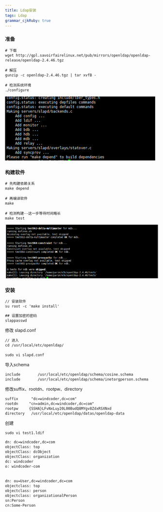 ```yaml
---
title: Ldap安装
tags: Ldap
grammar_cjkRuby: true
---
```


### 准备
```
# 下载
wget http://gpl.savoirfairelinux.net/pub/mirrors/openldap/openldap-release/openldap-2.4.46.tgz

# 解压
gunzip -c openldap-2.4.46.tgz | tar xvfB -

# 检测系统环境
./configure

```
![enter description here](./images/1541148699442.png)
	
### 构建软件
```
# 先构建依赖关系
make depend

# 再编译软件
make

# 检测构建--这一步等待时间略长
make test

```
![enter description here](./images/1541152333988.png)

### 安装
```
// 安装软件
su root -c 'make install'
```
	
```
## 设置加密的密码
slappasswd
```

修改 slapd.conf

```
// 进入
cd /usr/local/etc/openldap/

sudo vi slapd.conf
```

导入schema
```
include        /usr/local/etc/openldap/schema/cosine.schema
include        /usr/local/etc/openldap/schema/inetorgperson.schema
```
修改suffix、rootdn、rootpw、directory
```
suffix		"dc=windcoder,dc=com"
rootdn     "cn=admin,dc=windcoder,dc=com"
rootpw     {SSHA}LFvNxLuy20L00BudQ8MYgv8ZdxRSXNxd
directory	/usr/local/etc/openldap/datas/openldap-data
```

创建
```
sudo vi test1.ldif
```

```
dn: dc=windcoder,dc=com
objectClass: top
objectClass: dcObject
objectClass: organization
dc: windcoder
o: windcoder-com


dn: ou=User,dc=windcoder,dc=com
objectclass: top
objectclass: person
objectclass: organizationalPerson
sn:Person
cn:Some-Person
```



